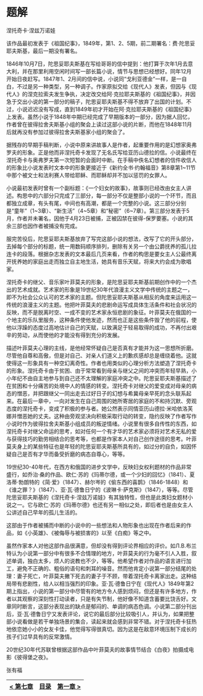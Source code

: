 # 题解

涅托奇卡·涅兹万诺娃

该作品最初发表于《祖国纪事》，1849年，第1、2、5期，前二期署名：费·陀思妥耶夫斯基，最后一期没有署名。

1846年10月7日，陀思妥耶夫斯基在写给哥哥的信中提到：他打算于次年1月去意大利，并在那里利用空闲时间写一部长篇小说，情节与思想已经想好。同年12月开始日夜赶写。1847年1、2月间的信中说，小说同“戈利亚德金”一样，是一自白，不过是另一种类型，另一种调子。作家原拟交给《现代人》发表，但因与《现代人》的涅克拉索夫发生争执，决定改交给阿·克拉耶夫斯基的《祖国纪事》，并因急于交出小说的第一部分的稿子，陀思妥耶夫斯基不得不放弃了出国的计划。不过，小说迟迟没有写成，直到1849年初才开始在阿·克拉耶夫斯基的《祖国纪事》上发表。虽然小说于1848年中期已经完成了早期版本的一部分，因为据人回忆，作者曾在彼得拉舍夫斯基小组的聚会上读过这部小说的片断，而他在1848年11月后就再没有参加过彼得拉舍夫斯基家小组的聚会了。

据残存的早期手稿判断，小说中原来讲故事人是作者，起重要作用的是幻想家奥弗罗夫的形象。正是他而非涅托奇卡发现了无名氏写给亚历山德拉的信。小说最终在涅托奇卡与奥弗罗夫第一次短暂的会面时中断。在手稿中佚名幻想者的信件收信人的形象比小说发表时文本中的形象更接近于《新约全书·约翰福音》第8章第1~11节中那个被文士和法利赛人带给耶稣、而耶稣却并不加以惩罚的女罪人。

小说最初发表时曾有一个副标题：《一个妇女的故事》，故事则已经改由女主人讲述。构思中的六部分只完成了三部分，每一部分不仅是整部小说的一个环节，而且都独立成章，有头有尾，中间也有高潮，都是一个完整的小说。这三部分分别是“童年”（1~3章）、“新生活”（4~5章）和“秘密”（6~7章）。第三部分发表于5月，作者并未署名，因他于4月23日被捕，正被囚禁在彼得-保罗要塞。小说的其余三部也因作者被捕没有完成。

服完苦役后，陀思妥耶夫斯基放弃了写完这部小说的想法，改写了它的开头部分，去掉每个部分的标题，统一用数码顺序排列，删除有关另一个由公爵抚养的孤儿拉连卡的段落。根据杂志发表的文本最后几页来看，作者的构思是要女主人公最终离开抚养她的家庭出走而独立自主地生活，她具有音乐天赋，将来大约会成为歌唱家。

涅托奇卡的继父、音乐家叶菲莫夫的形象，是陀思妥耶夫斯基前期创作中的一个杰出的艺术成就。艺术家的形象是19世纪30年代浪漫主义文学中传统的主题之一，即不为社会公众认可的艺术家的主题。但陀思妥耶夫斯基从相反的角度来运用这一传统的浪漫主义的主题。他把叶菲莫夫的悲剧命运写成具体生活条件和社会状况的反映，而不是脱离时空、一成不变的艺术家永恒悲剧的象征。叶菲莫夫在俄国的一个地主的乐队里服务，这种条件使他发迹，然而也正是这些条件毁了他的前程，使他以浮躁的态度过高地估计自己的天赋，以致满足于轻易取得的成功，不再付出艰辛的劳动，从而使他的才能没有得到充分的发展。

描述叶菲莫夫心理的主线，是他经常怀疑自己是否真有才能并为这一思想所折磨。尽管他自尊和高傲，但是对自己、对亲人们道义上的歉疚感却总是缠绕着他。这就使得这一形象具有一种空幻离奇性。作者也用类似的心理分析方法塑造了涅托奇卡的形象。涅托奇卡由于贫困、由于常常看到母亲与继父之间的冲突而年轻早熟，小小年纪不由自主地参与到自己还不太理解的家庭冲突之中。陀思妥耶夫斯基描述了在贫困和十分痛苦的处境中人的情感的转变。涅托奇卡对继父的爱变成对母亲的病态的憎恶，并把跟继父一同出走去过好日子的幻想与希冀母亲早死的念头联系起来。在最后一章中，一向对发生在自己周围的她所寄居的家庭的不和持沉默、旁观态度的涅托奇卡，变成了积极的参与者。她公然表示同情亚历山德拉·米哈依洛芙娜并憎恶她的丈夫。这种由旁观坚决向积极采取行动的转变，隐约反映了作者写作小说时作为彼得拉舍夫斯基小组成员的叛逆情绪。小说里有很多自传性的东西，如涅托奇卡对继父命运的思考，如对任何一个有才华的艺术家必须将对艺术无私的爱与获得技巧的勤劳相结合的思考等，也都是作家本人对自己创作途径的思考。叶菲莫夫身上的某些特征也是年轻的陀思妥耶夫斯基所具有的，如过分的自负，如因怀疑自己是否有才华而备受折磨的病态自尊心，等等。

19世纪30-40年代，在西方和俄国的进步文学中，反映妇女权利题材的作品非常盛行，如乔治·桑的作品、欧仁·苏的《玛蒂尔德，或一个少妇的回忆》（1841）、夏洛蒂·勃朗特的《简·爱》（1847）、赫尔岑的《偷东西的喜鹊》（1846-1848）和《谁之罪？》（1847）、亚·瓦·德鲁日宁的《波琳卡·萨克斯》（1847），等等。尽管陀思妥耶夫斯基的《涅托奇卡·涅兹万诺娃》有其独特性，但也是此类妇女题材小说之一。它与欧仁·苏的《玛蒂尔德》也还有另一相似之处，即后者也是由女主人公讲述自己早年的孤儿生活的。

这部由于作者被捕而中断的小说中的一些想法和人物形象也出现在作者后来的作品，如《小英雄》、《被侮辱与被损害的》以至《白痴》等之中。

虽然作家本人对他这部作品很满意，但却没有得到评论界相应的评价。如Л.B.布兰特认为小说第一部分中有很多不合情理的地方，叶菲莫夫的行为毫不引人入胜，叙述单调，独白太多，烦人的说教也不少，等等。他希望作者对作品的语言进行加工，避免不正确的、粗俗的语句和刺耳的噪音。然而他肯定小说第一部分结尾的处理：妻子死亡，叶菲莫夫撇下死去的妻子于不顾，带着涅托奇卡离家出走。这种结局带有悲剧性，给人以相当强烈的印象。亚·瓦·德鲁日宁在《现代人》1849年第2期上指出，小说的第一部分中尽管有的地方令人感到烦闷，但还是有许多地方，作者以其观察的深刻性打动读者，只是有失节制，他好像不知道含蓄要比饶舌好。文章同时断言，这部分表现出的缺点是郁闷的、单调的病态色调。小说第二部分刊出后，亚·瓦·德鲁日宁又发表评论，说它的最后部分比较吸引人，并认为，如果把整部小说看做是若干单独场景的集合，读起来就会感到非常不错。对于涅托奇卡狂热地依恋她小小的女友卡佳，他觉得写得很真切。因为这是在敌意环境压制下成长的孩子们过早具有的反常激情。

20世纪30年代苏联曾根据这部作品中叶菲莫夫的故事情节结合《白夜》拍摄成电影《彼得堡之夜》。

张有福



| [< 第七章](./chapter6.md) | [目录](../README.md) | [第一章 >](./chapter1.md) |
| ------------------------------- | ------------------------------- | ------------------------------- |
